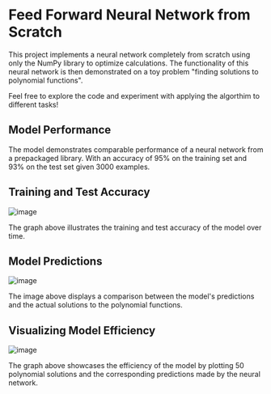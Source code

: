 # Feed Forward Neural Network from Scratch


This project implements a neural network completely from scratch using only the NumPy library to optimize calculations. The functionality of this neural network is then demonstrated on a toy problem "finding solutions to polynomial functions". 

Feel free to explore the code and experiment with applying the algorthim to different tasks!

## Model Performance

The model demonstrates comparable performance of a neural network from a prepackaged library. With an accuracy of 95% on the training set and 93% on the test set given 3000 examples. 

## Training and Test Accuracy

![image](https://github.com/KarlYazigi/FFNN/assets/66206934/2e7b75c6-1b39-4772-abb9-2d4c58dcacd4)


The graph above illustrates the training and test accuracy of the model over time.

## Model Predictions

![image](https://github.com/KarlYazigi/FFNN/assets/66206934/5429d318-c2de-481f-b58f-207b1af15503)


The image above displays a comparison between the model's predictions and the actual solutions to the polynomial functions.

## Visualizing Model Efficiency

![image](https://github.com/KarlYazigi/FFNN/assets/66206934/fc47b542-1353-4f2f-8ddb-dcfa81d035c3)


The graph above showcases the efficiency of the model by plotting 50 polynomial solutions and the corresponding predictions made by the neural network.





